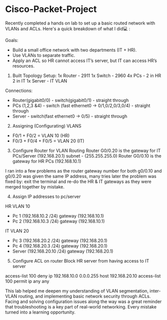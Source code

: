 # Cisco-Packet-Project
Recently completed a hands on lab to set up a basic routed network with VLANs and ACLs. Here's a quick breakdown of what I did💻 :

Goals:
- Build a small office network with two departments (IT + HR).
- Use VLANs to separate traffic.
- Apply an ACL so HR cannot access IT’s server, but IT can access HR’s resources.

1) Built Topology Setup:
1x Router - 2911
1x Switch - 2960
4x PCs - 2 in HR 2 in IT
1x Server - IT VLAN

Connections:
- Router(gigabit0/0) - switch(gigabit0/1) - straight through
- PCs (1,2,3 &4) - switch (fast ethernet0 -> 0/1,0/2,0/3,0/4) - straight through
- Server - switch(fast ethernet0 -> 0/5) - straight through

2) Assigning (Configurating) VLANS
- F0/1 + F0/2 = VLAN 10 (HR)
- F0/3 + F0/4 + F0/5 = VLAN 20 (IT)

3) Configure Router for VLAN Routing
Router G0/0.20 is the gateway for IT PCs/Server (192.168.20.1) subnet - (255.255.255.0)
Router G0/0.10 is the gateway for HR PCs (192.168.10.1)

I ran into a few problems as the router gateway number for both g0/0.10 and g0/0.20 was given the same IP address, many tries later the problem was fixed by: exit the terminal and re-do the HR & IT gateways as they were merged together by mistake.

4) Assign IP addresses to pc/server

HR VLAN 10
- Pc 1 (192.168.10.2 /24) gateway (192.168.10.1)
- Pc 2 (192.168.10.3 /24) gateway (192.168.10.1)

IT VLAN 20
- Pc 3 (192.168.20.2 /24) gateway (192.168.20.1)
- Pc 4 (192.168.20.3 /24) gateway (192.168.20.1)
- Server (192.168.20.10 /24) gateway (192.168.20.1)

5) Configure ACL on router
Block HR server from having access to IT server

access-list 100 deny ip 192.168.10.0 0.0.0.255 host 192.168.20.10
access-list 100 permit ip any any

This lab helped me deepen my understanding of VLAN segmentation, inter-VLAN routing, and implementing basic network security through ACLs. Facing and solving configuration issues along the way was a great reminder that troubleshooting is a key part of real-world networking. Every mistake turned into a learning opportunity.
